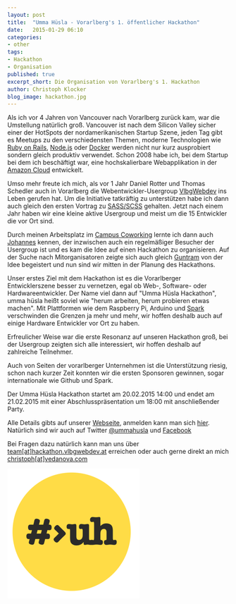 ```yaml
---
layout: post
title:  "Umma Hüsla - Vorarlberg's 1. öffentlicher Hackathon"
date:   2015-01-29 06:10
categories:
- other
tags:
- Hackathon
- Organisation
published: true
excerpt_short: Die Organisation von Vorarlberg's 1. Hackathon
author: Christoph Klocker
blog_image: hackathon.jpg
---
```

Als ich vor 4 Jahren von Vancouver nach Vorarlberg zurück kam, war die Umstellung natürlich groß. Vancouver ist nach
dem Silicon Valley sicher einer der HotSpots der nordamerikanischen Startup Szene, jeden Tag gibt es Meetups zu den
verschiedensten Themen, moderne Technologien wie [Ruby on Rails](http://rubyonrails.org/), [Node.js](http://nodejs.org/)
oder [Docker](http://www.docker.com) werden nicht nur kurz ausprobiert sondern gleich produktiv verwendet. Schon 2008 habe
ich, bei dem Startup bei dem ich beschäftigt war, eine hochskalierbare Webapplikation in der [Amazon Cloud](http://aws.amazon.com/de/)
entwickelt.

Umso mehr freute ich mich, als vor 1 Jahr Daniel Rotter und Thomas Schedler auch in Vorarlberg die Webentwickler-Usergroup
[VlbgWebdev](http://vlbgwebdev.at) ins Leben gerufen hat. Um die Initiative tatkräftig zu unterstützen habe ich dann
auch gleich den ersten Vortrag zu [SASS/SCSS](https://speakerdeck.com/vedanova/sass-compass-spriting-introduction) gehalten. Jetzt nach einem Jahr haben wir eine kleine
aktive Usergroup und meist um die 15 Entwickler die vor Ort sind.

Durch meinen Arbeitsplatz im [Campus Coworking](http://www.prisma-zentrum.com/initiativen/agile-work/coworking/) lernte
ich dann auch [Johannes](http://www.joemoe.at) kennen, der inzwischen auch ein regelmäßiger Besucher der Usergroup
ist und es kam die Idee auf einen Hackathon zu organisieren. Auf der Suche nach Mitorganisatoren zeigte sich auch gleich
[Guntram](http://www.starsmedia.com/) von der Idee begeistert und nun sind wir mitten in der Planung des Hackathons.

Unser erstes Ziel mit dem Hackathon ist es die Vorarlberger Entwicklerszene besser zu vernetzen, egal ob Web-, Software- oder
Hardwareentwickler. Der Name viel dann auf "Umma Hüsla Hackathon", umma hüsla heißt soviel wie "herum arbeiten, herum probieren
etwas machen". Mit Plattformen wie dem Raspberry Pi, Arduino und [Spark](Spark.io) verschwinden die Grenzen ja mehr und
mehr, wir hoffen deshalb auch auf einige Hardware Entwickler vor Ort zu haben.

Erfreulicher Weise war die erste Resonanz auf unseren Hackathon groß, bei der Usergroup zeigten sich alle interessiert,
wir hoffen deshalb auf zahlreiche Teilnehmer.

Auch von Seiten der vorarlberger Unternehmen ist die Unterstützung riesig, schon nach kurzer Zeit konnten wir die ersten
 Sponsoren gewinnen, sogar internationale wie Github und Spark.

Der Umma Hüsla Hackathon startet am 20.02.2015 14:00 und endet am 21.02.2015 mit einer Abschlusspräsentation um 18:00
 mit anschließender Party.

Alle Details gibts auf unserer [Webseite](http://hackathon.vlbgwebdev.at/), anmelden kann man sich [hier](https://docs.google.com/forms/d/1-3Rf8tEUj-RGXgjtvXjrMgPf0u_6Z5z4eVA1ALKGwcs/viewform).
Natürlich sind wir auch auf Twitter [@ummahusla](https://twitter.com/ummahusla) und [Facebook](https://www.facebook.com/events/1531634897113432/)

Bei Fragen dazu natürlich kann man uns über [team[at]hackathon.vlbgwebdev.at](team[at]hackathon.vlbgwebdev.at) erreichen oder auch gerne
direkt an mich [christoph[at]vedanova.com](mailto:christoph[at]vedanova.com)

<div class='pull-center'>
<img src="/images/ummahusla-logo.png" class="img-circle">
</div>


